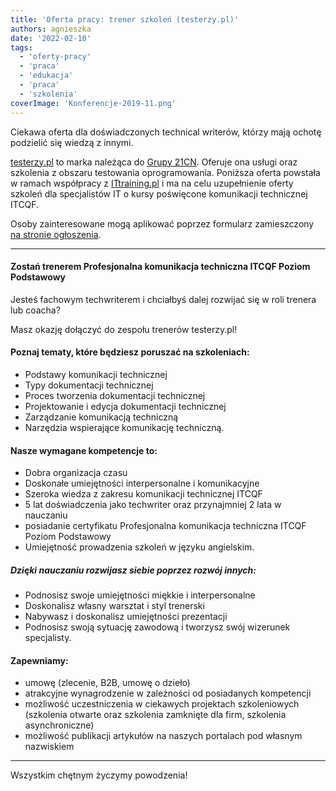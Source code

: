 ```yaml
---
title: 'Oferta pracy: trener szkoleń (testerzy.pl)'
authors: agnieszka
date: '2022-02-10'
tags:
  - 'oferty-pracy'
  - 'praca'
  - 'edukacja'
  - 'praca'
  - 'szkolenia'
coverImage: 'Konferencje-2019-11.png'
---
```


Ciekawa oferta dla doświadczonych technical writerów, którzy mają ochotę
podzielić się wiedzą z innymi.

<!--truncate-->

[testerzy.pl](https://testerzy.pl/) to marka należąca do
[Grupy 21CN](http://21cn.pl/). Oferuje ona usługi oraz szkolenia z obszaru
testowania oprogramowania. Poniższa oferta powstała w ramach współpracy z
[ITtraining.pl](http://ittraining.pl/) i ma na celu uzupełnienie oferty szkoleń
dla specjalistów IT o kursy poświęcone komunikacji technicznej ITCQF.

Osoby zainteresowane mogą aplikować poprzez formularz zamieszczony
[na stronie ogłoszenia](https://testerzy.pl/oferta-pracy/trener-szkolen-profesjonalna-komunikacja-itcqf-poziom-podstawowy).

---

#### Zostań trenerem Profesjonalna komunikacja techniczna ITCQF Poziom Podstawowy

Jesteś fachowym techwriterem i chciałbyś dalej rozwijać się w roli trenera lub
coacha?

Masz okazję dołączyć do zespołu trenerów testerzy.pl!

#### Poznaj tematy, które będziesz poruszać na szkoleniach:

- Podstawy komunikacji technicznej
- Typy dokumentacji technicznej
- Proces tworzenia dokumentacji technicznej
- Projektowanie i edycja dokumentacji technicznej
- Zarządzanie komunikacją techniczną
- Narzędzia wspierające komunikację techniczną.

#### Nasze wymagane kompetencje to:

- Dobra organizacja czasu
- Doskonałe umiejętności interpersonalne i komunikacyjne
- Szeroka wiedza z zakresu komunikacji technicznej ITCQF
- 5 lat doświadczenia jako techwriter oraz przynajmniej 2 lata w nauczaniu
- posiadanie certyfikatu Profesjonalna komunikacja techniczna ITCQF Poziom
  Podstawowy
- Umiejętność prowadzenia szkoleń w języku angielskim.

##### Dzięki nauczaniu rozwijasz siebie poprzez rozwój innych:

- Podnosisz swoje umiejętności miękkie i interpersonalne
- Doskonalisz własny warsztat i styl trenerski
- Nabywasz i doskonalisz umiejętności prezentacji
- Podnosisz swoją sytuację zawodową i tworzysz swój wizerunek specjalisty.

#### Zapewniamy:

- umowę (zlecenie, B2B, umowę o dzieło)
- atrakcyjne wynagrodzenie w zależności od posiadanych kompetencji
- możliwość uczestniczenia w ciekawych projektach szkoleniowych (szkolenia
  otwarte oraz szkolenia zamknięte dla firm, szkolenia asynchroniczne)
- możliwość publikacji artykułów na naszych portalach pod własnym nazwiskiem

---

Wszystkim chętnym życzymy powodzenia!
